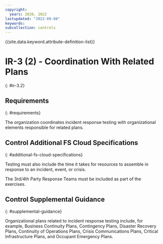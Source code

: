 ```yaml
---
copyright:
  years: 2020, 2022
lastupdated: "2022-09-08"
keywords: 
subcollection: controls
---
```


{{site.data.keyword.attribute-definition-list}}

# IR-3 (2) - Coordination With Related Plans
{: #ir-3.2}

## Requirements
{: #requirements}

The organization coordinates incident response testing with organizational elements responsible for related plans.

## Control Additional FS Cloud Specifications
{: #additional-fs-cloud-specifications}

Testing must also include the time it takes for resources to assemble in response to an incident, event, or crisis.

The 3rd/4th Party Response Teams must be included as part of the exercises.

## Control Supplemental Guidance
{: #supplemental-guidance}

Organizational plans related to incident response testing include, for example, Business Continuity Plans, Contingency Plans, Disaster Recovery Plans, Continuity of Operations Plans, Crisis Communications Plans, Critical Infrastructure Plans, and Occupant Emergency Plans.



